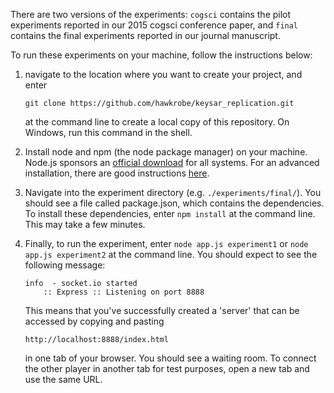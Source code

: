 There are two versions of the experiments: `cogsci` contains the pilot experiments reported in our 2015 cogsci conference paper, and `final` contains the final experiments reported in our journal manuscript.

To run these experiments on your machine, follow the instructions below:

1. navigate to the location where you want to create your project, and enter 
   ```
   git clone https://github.com/hawkrobe/keysar_replication.git
   ```
   at the command line to create a local copy of this repository. On Windows, run this command in the shell.

2. Install node and npm (the node package manager) on your machine. Node.js sponsors an [official download](http://nodejs.org/download/) for all systems. For an advanced installation, there are good instructions [here](https://gist.github.com/isaacs/579814).

3. Navigate into the experiment directory (e.g. `./experiments/final/`). You should see a file called package.json, which contains the dependencies. To install these dependencies, enter ```npm install``` at the command line. This may take a few minutes.

4. Finally, to run the experiment, enter ```node app.js experiment1``` or ```node app.js experiment2``` at the command line. You should expect to see the following message:
   ```
   info  - socket.io started
       :: Express :: Listening on port 8888
   ```
   This means that you've successfully created a 'server' that can be accessed by copying and pasting 
   ```
   http://localhost:8888/index.html
   ```
   in one tab of your browser. You should see a waiting room. To connect the other player in another tab for test purposes, open a new tab and use the same URL. 

